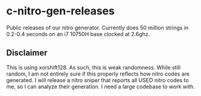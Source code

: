 # c-nitro-gen-releases
Public releases of our nitro generator. 
Currently does 50 million strings in 0.2-0.4 seconds on an i7 10750H base clocked at 2.6ghz.


## Disclaimer
This is using xorshift128. As such, this is weak randomness. 
While still random, I am not entirely sure if this properly reflects how nitro codes are generated.
I will release a nitro sniper that reports all USED nitro codes to me, so I can analyze their generation.
I need a large codebase to work with.
